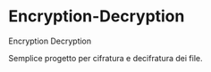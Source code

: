 # Encryption-Decryption
Encryption Decryption

Semplice progetto per cifratura e decifratura dei file.
